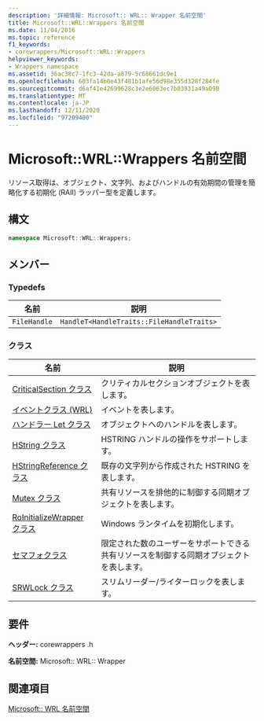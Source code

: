 ```yaml
---
description: '詳細情報: Microsoft:: WRL:: Wrapper 名前空間'
title: Microsoft::WRL::Wrappers 名前空間
ms.date: 11/04/2016
ms.topic: reference
f1_keywords:
- corewrappers/Microsoft::WRL::Wrappers
helpviewer_keywords:
- Wrappers namespace
ms.assetid: 36ac38c7-1fc3-42da-a879-5c68661dc9e1
ms.openlocfilehash: 603fa14b0e43f481b1afe56d98e355d328f284fe
ms.sourcegitcommit: d6af41e42699628c3e2e6063ec7b03931a49a098
ms.translationtype: MT
ms.contentlocale: ja-JP
ms.lasthandoff: 12/11/2020
ms.locfileid: "97209400"
---
```

# <a name="microsoftwrlwrappers-namespace"></a>Microsoft::WRL::Wrappers 名前空間

リソース取得は、オブジェクト、文字列、およびハンドルの有効期間の管理を簡略化する初期化 (RAII) ラッパー型を定義します。

## <a name="syntax"></a>構文

```cpp
namespace Microsoft::WRL::Wrappers;
```

## <a name="members"></a>メンバー

### <a name="typedefs"></a>Typedefs

|名前|説明|
|----------|-----------------|
|`FileHandle`|`HandleT<HandleTraits::FileHandleTraits>`|

### <a name="classes"></a>クラス

|名前|説明|
|----------|-----------------|
|[CriticalSection クラス](criticalsection-class.md)|クリティカルセクションオブジェクトを表します。|
|[イベントクラス (WRL)](event-class-wrl.md)|イベントを表します。|
|[ハンドラー Let クラス](handlet-class.md)|オブジェクトへのハンドルを表します。|
|[HString クラス](hstring-class.md)|HSTRING ハンドルの操作をサポートします。|
|[HStringReference クラス](hstringreference-class.md)|既存の文字列から作成された HSTRING を表します。|
|[Mutex クラス](mutex-class.md)|共有リソースを排他的に制御する同期オブジェクトを表します。|
|[RoInitializeWrapper クラス](roinitializewrapper-class.md)|Windows ランタイムを初期化します。|
|[セマフォクラス](semaphore-class.md)|限定された数のユーザーをサポートできる共有リソースを制御する同期オブジェクトを表します。|
|[SRWLock クラス](srwlock-class.md)|スリムリーダー/ライターロックを表します。|

## <a name="requirements"></a>要件

**ヘッダー:** corewrappers .h

**名前空間:** Microsoft:: WRL:: Wrapper

## <a name="see-also"></a>関連項目

[Microsoft:: WRL 名前空間](microsoft-wrl-namespace.md)

